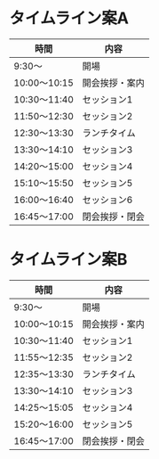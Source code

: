 # タイムライン案A
|時間|内容|
----|----
|9:30〜|開場|
|10:00〜10:15|開会挨拶・案内|
|10:30〜11:40|セッション1|
|11:50〜12:30|セッション2|
|12:30〜13:30|ランチタイム|
|13:30〜14:10|セッション3|
|14:20〜15:00|セッション4|
|15:10〜15:50|セッション5|
|16:00〜16:40|セッション6|
|16:45〜17:00|閉会挨拶・閉会|

# タイムライン案B
|時間|内容|
----|----
|9:30〜|開場|
|10:00〜10:15|開会挨拶・案内|
|10:30〜11:40|セッション1|
|11:55〜12:35|セッション2|
|12:35〜13:30|ランチタイム|
|13:30〜14:10|セッション3|
|14:25〜15:05|セッション4|
|15:20〜16:00|セッション5|
|16:45〜17:00|閉会挨拶・閉会|
